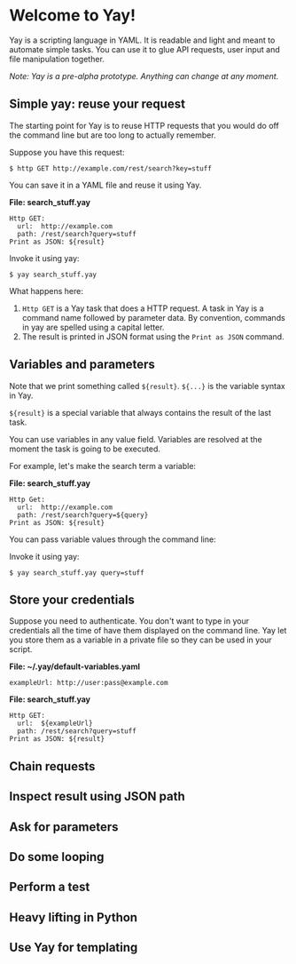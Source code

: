 # Welcome to Yay!

Yay is a scripting language in YAML. It is readable and light and meant to automate simple tasks. You can use it to glue API requests, user input and file manipulation together.

_Note: Yay is a pre-alpha prototype. Anything can change at any moment._

## Simple yay: reuse your request

The starting point for Yay is to reuse HTTP requests that you would do off the command line but are too long to actually remember.

Suppose you have this request:

    $ http GET http://example.com/rest/search?key=stuff
    
You can save it in a YAML file and reuse it using Yay.

**File: search_stuff.yay**
```
Http GET:
  url:  http://example.com
  path: /rest/search?query=stuff
Print as JSON: ${result}
```
  
Invoke it using yay:

    $ yay search_stuff.yay

What happens here:
1. `Http GET` is a Yay task that does a HTTP request. A task in Yay is a command name followed by parameter data. By convention, commands in yay are spelled using a capital letter.
2. The result is printed in JSON format using the `Print as JSON` command.


## Variables and parameters

Note that we print something called `${result}`. `${...}` is the variable syntax in Yay. 

`${result}` is a special variable that always contains the result of the last task.

You can use variables in any value field.  Variables are resolved at the moment the task is going to be executed.

For example, let's make the search term a variable:

**File: search_stuff.yay**
```
Http Get:
  url:  http://example.com
  path: /rest/search?query=${query}
Print as JSON: ${result}
```

You can pass variable values through the command line:

Invoke it using yay:

    $ yay search_stuff.yay query=stuff

## Store your credentials

Suppose you need to authenticate. You don't want to type in your credentials all the time of have them displayed on the command line. Yay let you store them as a variable in a private file so they can be used in your script.

**File: ~/.yay/default-variables.yaml**
```
exampleUrl: http://user:pass@example.com
```

**File: search_stuff.yay**
```
Http GET:
  url:  ${exampleUrl}
  path: /rest/search?query=stuff
Print as JSON: ${result}
```


## Chain requests

## Inspect result using JSON path

## Ask for parameters

## Do some looping

## Perform a test

## Heavy lifting in Python

## Use Yay for templating

